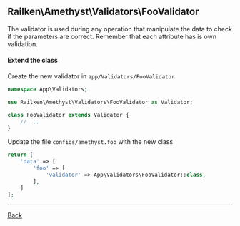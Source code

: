 ## Railken\Amethyst\Validators\FooValidator

The validator is used during any operation that manipulate the data to check if the parameters are correct. Remember that each attribute has is own validation.

#### Extend the class

Create the new validator in `app/Validators/FooValidator`
```php
namespace App\Validators;

use Railken\Amethyst\Validators\FooValidator as Validator;

class FooValidator extends Validator {
	// ...
}
```
Update the file `configs/amethyst.foo` with the new class
```php
return [
    'data' => [
        'foo' => [
            'validator' => App\Validators\FooValidator::class,
        ],
    ]
];
```

---
[Back](index.md)